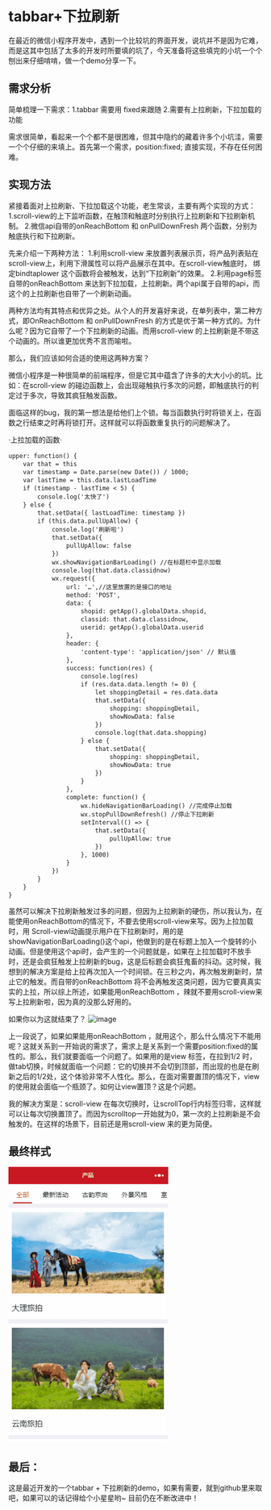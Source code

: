 # tabbar+下拉刷新

在最近的微信小程序开发中，遇到一个比较坑的界面开发，说坑并不是因为它难，而是这其中包括了太多的开发时所要填的坑了，今天准备将这些填完的小坑一个个刨出来仔细啃啃，做一个demo分享一下。
    
## 需求分析

简单梳理一下需求：1.tabbar 需要用 fixed来跟随 2.需要有上拉刷新，下拉加载的功能

需求很简单，看起来一个个都不是很困难，但其中隐约的藏着许多个小坑洼，需要一个个仔细的来填上。首先第一个需求，position:fixed; 直接实现，不存在任何困难。

## 实现方法

紧接着面对上拉刷新、下拉加载这个功能，老生常谈，主要有两个实现的方式：
1.scroll-view的上下监听函数，在触顶和触底时分别执行上拉刷新和下拉刷新机制。
2.微信api自带的onReachBottom 和 onPullDownFresh 两个函数，分别为触底执行和下拉刷新。

先来介绍一下两种方法：
1.利用scroll-view 来放置列表展示页，将产品列表贴在scroll-view上，利用下滑属性可以将产品展示在其中。在scroll-view触底时， 绑定bindtaplower 这个函数将会被触发，达到“下拉刷新”的效果。
2.利用page标签自带的onReachBottom 来达到下拉加载，上拉刷新。两个api属于自带的api，而这个的上拉刷新也自带了一个刷新动画。

两种方法均有其特点和优异之处。从个人的开发喜好来说，在单列表中，第二种方式，即OnReachBottom 和 onPullDownFresh 的方式是优于第一种方式的。为什么呢？因为它自带了一个下拉刷新的动画。而用scroll-view 的上拉刷新是不带这个动画的。所以谁更加优秀不言而喻啦。

那么，我们应该如何合适的使用这两种方案？

微信小程序是一种很简单的前端程序，但是它其中蕴含了许多的大大小小的坑。比如：在scroll-view 的碰边函数上，会出现碰触执行多次的问题，即触底执行的判定过于多次，导致其疯狂触发函数。

面临这样的bug，我的第一想法是给他们上个锁。每当函数执行时将锁关上，在函数之行结束之时再将锁打开。这样就可以将函数重复执行的问题解决了。

·上拉加载的函数·

    upper: function() {
        var that = this
        var timestamp = Date.parse(new Date()) / 1000;
        var lastTime = this.data.lastLoadTime
        if (timestamp - lastTime < 5) {
            console.log('太快了')
        } else {
            that.setData({ lastLoadTime: timestamp })
            if (this.data.pullUpAllow) {
                console.log('刷新啦')
                that.setData({
                    pullUpAllow: false
                })
                wx.showNavigationBarLoading() //在标题栏中显示加载
                console.log(that.data.classidnow)
                wx.request({
                    url: '…',//这里放置的是接口的地址
                    method: 'POST',
                    data: {
                        shopid: getApp().globalData.shopid,
                        classid: that.data.classidnow,
                        userid: getApp().globalData.userid
                    },
                    header: {
                        'content-type': 'application/json' // 默认值
                    },
                    success: function(res) {
                        console.log(res)
                        if (res.data.data.length != 0) {
                            let shoppingDetail = res.data.data
                            that.setData({
                                shopping: shoppingDetail,
                                showNowData: false
                            })
                            console.log(that.data.shopping)
                        } else {
                            that.setData({
                                shopping: shoppingDetail,
                                showNowData: true
                            })
                        }
                    },
                    complete: function() {
                        wx.hideNavigationBarLoading() //完成停止加载
                        wx.stopPullDownRefresh() //停止下拉刷新
                        setInterval(() => {
                            that.setData({
                                pullUpAllow: true
                            })
                        }, 1000)
                    }
                })
            }
        }
    }


虽然可以解决下拉刷新触发过多的问题，但因为上拉刷新的硬伤，所以我认为，在能使用onReachBottom的情况下，不要去使用scroll-view来写。因为上拉加载时，用
Scroll-viewl动画提示用户在下拉刷新时，用的是showNavigationBarLoading()这个api，他做到的是在标题上加入一个旋转的小动画。但是使用这个api时，会产生的一个问题就是，如果在上拉加载时不放手时，还是会疯狂触发上拉刷新的bug，这是后标题会疯狂鬼畜的抖动。这时候，我想到的解决方案是给上拉再次加入一个时间锁。在三秒之内，再次触发刷新时，禁止它的触发。而自带的onReachBottom 将不会再触发这类问题，因为它要真真实实的上拉，所以综上所述，如果能用onReachBottom ，辣就不要用scroll-view来写上拉刷新啦，因为真的没那么好用的。

如果你以为这就结束了？
![image](https://github.com/yanlvji54/OnReachBottom/blob/master/image/01.jpg)
	 
上一段说了，如果如果能用onReachBottom ，就用这个，那么什么情况下不能用呢？这就关系到一开始说的需求了，需求上是关系到一个需要position:fixed的属性的。那么，我们就要面临一个问题了。如果用的是view 标签，在拉到1/2 时，做tab切换，时候就面临一个问题：它的切换并不会切到顶部，而出现的也是在刷新之后的1/2处，这个体验非常不人性化。那么，在面对需要置顶的情况下，view的使用就会面临一个瓶颈了。如何让view置顶？这是个问题。

我的解决方案是：scroll-view 在每次切换时，让scrollTop行内标签归零，这样就可以让每次切换置顶了。而因为scrolltop一开始就为0，第一次的上拉刷新是不会触发的。在这样的场景下，目前还是用scroll-view 来的更为简便。

## 最终样式
![image](./image/item.gif)

## 最后：

这是最近开发的一个tabbar + 下拉刷新的demo，如果有需要，就到github里来取吧，如果可以的话记得给个小星星哟~
目前仍在不断改进中！
